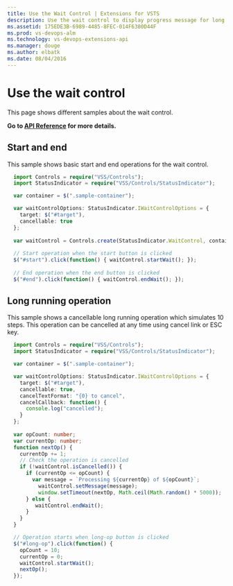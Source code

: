 ```yaml
---
title: Use the Wait Control | Extensions for VSTS
description: Use the wait control to display progress message for long running operations in your app for VSTS.
ms.assetid: 175EDE3B-6989-4485-8FEC-014F6380D44F
ms.prod: vs-devops-alm
ms.technology: vs-devops-extensions-api
ms.manager: douge
ms.author: elbatk
ms.date: 08/04/2016
---
```


# Use the wait control

This page shows different samples about the wait control.

**Go to [API Reference](../../reference/client/controls/waitcontrol.md) for more details.**

<a name="basic"></a>
## Start and end
This sample shows basic start and end operations for the wait control. 

``` typescript
  import Controls = require("VSS/Controls");
  import StatusIndicator = require("VSS/Controls/StatusIndicator");

  var container = $(".sample-container");

  var waitControlOptions: StatusIndicator.IWaitControlOptions = {
    target: $("#target"),
    cancellable: true
  };
  
  var waitControl = Controls.create(StatusIndicator.WaitControl, container, waitControlOptions);
  
  // Start operation when the start button is clicked
  $("#start").click(function() { waitControl.startWait(); });
  
  // End operation when the end button is clicked
  $("#end").click(function() { waitControl.endWait(); });
```
<a name="long-running"></a>
## Long running operation
This sample shows a cancellable long running operation which simulates 10 steps. This operation can be cancelled at any time using cancel link or ESC key.

``` typescript
  import Controls = require("VSS/Controls");
  import StatusIndicator = require("VSS/Controls/StatusIndicator");

  var container = $(".sample-container");

  var waitControlOptions: StatusIndicator.IWaitControlOptions = {
    target: $("#target"),
    cancellable: true,
    cancelTextFormat: "{0} to cancel",
    cancelCallback: function() {
      console.log("cancelled");
    }
  };
  
  var opCount: number;
  var currentOp: number;
  function nextOp() {
    currentOp += 1;
    // Check the operation is cancelled
    if (!waitControl.isCancelled()) {
      if (currentOp <= opCount) {
        var message = `Processing ${currentOp} of ${opCount}`;
          waitControl.setMessage(message);
          window.setTimeout(nextOp, Math.ceil(Math.random() * 5000));
      } else {
         waitControl.endWait();
      }
    }
  }

  // Operation starts when long-op button is clicked
  $("#long-op").click(function() {
    opCount = 10;
    currentOp = 0;
    waitControl.startWait();
    nextOp();
  });
```